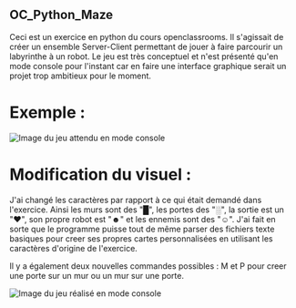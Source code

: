 ## OC_Python_Maze
Ceci est un exercice en python du cours openclassrooms. Il s'agissait de créer un ensemble Server-Client permettant de jouer à faire parcourir un labyrinthe à un robot.
Le jeu est très conceptuel et n'est présenté qu'en mode console pour l'instant car en faire une interface graphique serait un projet trop ambitieux pour le moment.

# Exemple :
![Image du jeu attendu en mode console](https://i.gyazo.com/83e1fca6a0cc9d02da29970c770fe4ff.png)

# Modification du visuel :
J'ai changé les caractères par rapport à ce qui était demandé dans l'exercice.
Ainsi les murs sont des "█", les portes des "░", la sortie est un "♥", son propre robot est "☻" et les ennemis sont des "☺".
J'ai fait en sorte que le programme puisse tout de même parser des fichiers texte basiques pour creer ses propres cartes personnalisées en utilisant les caractères d'origine de l'exercice.

Il y a également deux nouvelles commandes possibles : M et P pour creer une porte sur un mur ou un mur sur une porte.

![Image du jeu réalisé en mode console](https://i.gyazo.com/3a9689cfbcaa4addee83c674e9cdce88.png)
